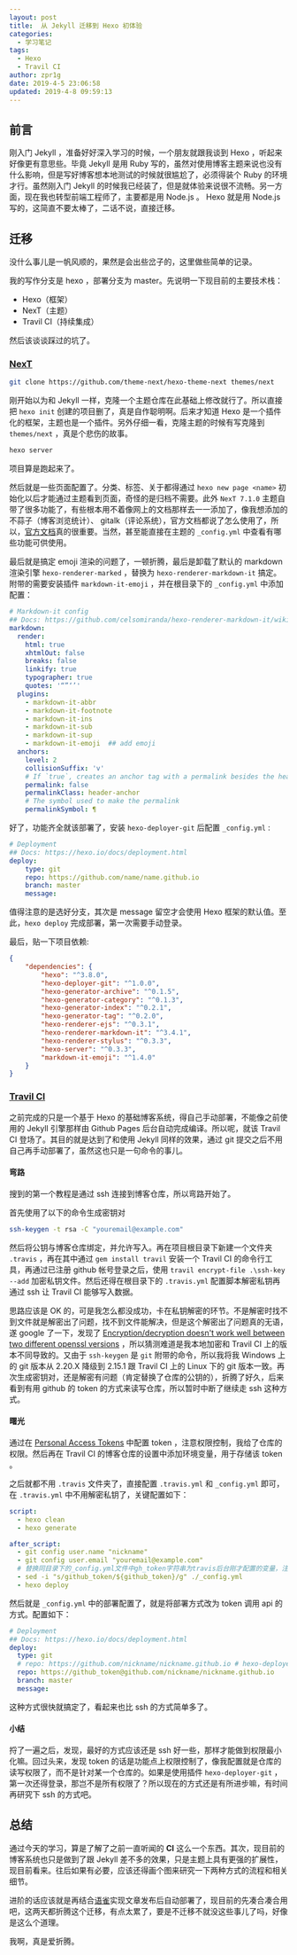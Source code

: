 ```yaml
---
layout: post
title:  从 Jekyll 迁移到 Hexo 初体验
categories:
  - 学习笔记
tags:
  - Hexo
  - Travil CI
author: zpr1g
date: 2019-4-5 23:06:58
updated: 2019-4-8 09:59:13
---
```


## 前言

刚入门 Jekyll ，准备好好深入学习的时候，一个朋友就跟我谈到 Hexo ，听起来好像更有意思些。毕竟 Jekyll 是用 Ruby 写的，虽然对使用博客主题来说也没有什么影响，但是写好博客想本地测试的时候就很尴尬了，必须得装个 Ruby 的环境才行。虽然刚入门 Jekyll 的时候我已经装了，但是就体验来说很不流畅。另一方面，现在我也转型前端工程师了，主要都是用 Node.js 。 Hexo 就是用 Node.js 写的，这简直不要太棒了，二话不说，直接迁移。

<!-- more -->

## 迁移

没什么事儿是一帆风顺的，果然是会出些岔子的，这里做些简单的记录。

我的写作分支是 hexo ，部署分支为 master。先说明一下现目前的主要技术栈：

* Hexo（框架）
* NexT（主题）
* Travil CI（持续集成）

然后该谈谈踩过的坑了。

### [NexT](https://github.com/theme-next/hexo-theme-next)

```bash
git clone https://github.com/theme-next/hexo-theme-next themes/next
```

刚开始以为和 Jekyll 一样，克隆一个主题仓库在此基础上修改就行了。所以直接把 `hexo init` 创建的项目删了，真是自作聪明啊。后来才知道 Hexo 是一个插件化的框架，主题也是一个插件。另外仔细一看，克隆主题的时候有写克隆到 `themes/next` ，真是个悲伤的故事。

```bash
hexo server
```

项目算是跑起来了。

然后就是一些页面配置了。分类、标签、关于都得通过 `hexo new page <name>` 初始化以后才能通过主题看到页面，奇怪的是归档不需要。此外 `NexT 7.1.0` 主题自带了很多功能了，有些根本用不着像网上的文档那样去一一添加了，像我想添加的不蒜子（博客浏览统计）、 gitalk（评论系统），官方文档都说了怎么使用了，所以，[官方文档](https://theme-next.org/docs/)真的很重要。当然，甚至能直接在主题的 `_config.yml` 中查看有哪些功能可供使用。

最后就是搞定 emoji 渲染的问题了，一顿折腾，最后是卸载了默认的 markdown 渲染引擎 `hexo-renderer-marked` ，替换为 `hexo-renderer-markdown-it` 搞定。附带的需要安装插件 `markdown-it-emoji` ，并在根目录下的 `_config.yml` 中添加配置：

```yml
# Markdown-it config
## Docs: https://github.com/celsomiranda/hexo-renderer-markdown-it/wiki
markdown:
  render:
    html: true
    xhtmlOut: false
    breaks: false
    linkify: true
    typographer: true
    quotes: '“”‘’'
  plugins:
    - markdown-it-abbr
    - markdown-it-footnote
    - markdown-it-ins
    - markdown-it-sub
    - markdown-it-sup
    - markdown-it-emoji  ## add emoji
  anchors:
    level: 2
    collisionSuffix: 'v'
    # If `true`, creates an anchor tag with a permalink besides the heading.
    permalink: false  
    permalinkClass: header-anchor
    # The symbol used to make the permalink
    permalinkSymbol: ¶
```

好了，功能齐全就该部署了，安装 `hexo-deployer-git` 后配置 `_config.yml` :

```yml
# Deployment
## Docs: https://hexo.io/docs/deployment.html
deploy:
    type: git
    repo: https://github.com/name/name.github.io
    branch: master
    message: 
```

值得注意的是选好分支，其次是 message 留空才会使用 Hexo 框架的默认值。至此，`hexo deploy` 完成部署，第一次需要手动登录。

最后，贴一下项目依赖:

```json
{
    "dependencies": {
        "hexo": "^3.8.0",
        "hexo-deployer-git": "^1.0.0",
        "hexo-generator-archive": "^0.1.5",
        "hexo-generator-category": "^0.1.3",
        "hexo-generator-index": "^0.2.1",
        "hexo-generator-tag": "^0.2.0",
        "hexo-renderer-ejs": "^0.3.1",
        "hexo-renderer-markdown-it": "^3.4.1",
        "hexo-renderer-stylus": "^0.3.3",
        "hexo-server": "^0.3.3",
        "markdown-it-emoji": "^1.4.0"
    }
}
```

### [Travil CI](https://travis-ci.org/)

之前完成的只是一个基于 Hexo 的基础博客系统，得自己手动部署，不能像之前使用的 Jekyll 引擎那样由 Github Pages 后台自动完成编译。所以呢，就该 Travil CI 登场了。其目的就是达到了和使用 Jekyll 同样的效果，通过 git 提交之后不用自己再手动部署了，虽然这也只是一句命令的事儿。

#### 弯路

搜到的第一个教程是通过 ssh 连接到博客仓库，所以弯路开始了。

首先使用了以下的命令生成密钥对

```bash
ssh-keygen -t rsa -C "youremail@example.com"
```

然后将公钥与博客仓库绑定，并允许写入。再在项目根目录下新建一个文件夹 `.travis` ，再在其中通过 `gem install travil` 安装一个 Travil CI 的命令行工具，再通过已注册 github 帐号登录之后，使用 `travil encrypt-file .\ssh-key --add` 加密私钥文件。然后还得在根目录下的 `.travis.yml` 配置脚本解密私钥再通过 ssh 让 Travil CI 能够写入数据。

思路应该是 OK 的，可是我怎么都没成功，卡在私钥解密的环节。不是解密时找不到文件就是解密出了问题，找不到文件能解决，但是这个解密出了问题真的无语，遂 google 了一下，发现了 [Encryption/decryption doesn't work well between two different openssl versions](https://stackoverflow.com/questions/39637388/encryption-decryption-doesnt-work-well-between-two-different-openssl-versions/39641378#39641378) ，所以猜测难道是我本地加密和 Travil CI 上的版本不同导致的。又由于 `ssh-keygen` 是 `git` 附带的命令，所以我将我 Windows 上的 git 版本从 2.20.X 降级到 2.15.1 跟 Travil CI 上的 Linux 下的 git 版本一致。再次生成密钥对，还是解密有问题（肯定替换了仓库的公钥的），折腾了好久，后来看到有用 github 的 token 的方式来读写仓库，所以暂时中断了继续走 ssh 这种方式。

#### 曙光

通过在 [Personal Access Tokens](https://github.com/settings/tokens) 中配置 token ，注意权限控制，我给了仓库的权限。然后再在 Travil CI 的博客仓库的设置中添加环境变量，用于存储该 token 。

之后就都不用 `.travis` 文件夹了，直接配置 `.travis.yml` 和 `_config.yml` 即可，在 `.travis.yml` 中不用解密私钥了，关键配置如下：

```yml
script:
  - hexo clean
  - hexo generate

after_script:
  - git config user.name "nickname"
  - git config user.email "youremail@example.com"
  # 替换同目录下的_config.yml文件中gh_token字符串为travis后台刚才配置的变量，注意此处sed命令用了双引号。单引号无效！
  - sed -i "s/github_token/${github_token}/g" ./_config.yml
  - hexo deploy
```

然后就是 `_config.yml` 中的部署配置了，就是将部署方式改为 token 调用 api 的方式。配置如下：

```yml
# Deployment
## Docs: https://hexo.io/docs/deployment.html
deploy:
  type: git
  # repo: https://github.com/nickname/nickname.github.io # hexo-deployer-git 使用的方式（帐号登录）
  repo: https://github_token@github.com/nickname/nickname.github.io
  branch: master
  message: 
```

这种方式很快就搞定了，看起来也比 ssh 的方式简单多了。

#### 小结

捋了一遍之后，发现，最好的方式应该还是 ssh 好一些，那样才能做到权限最小化嘛。回过头来，发现 token 的话是功能点上权限控制了，像我配置就是仓库的读写权限了，而不是针对某一个仓库的。如果是使用插件 `hexo-deployer-git` ，第一次还得登录，那岂不是所有权限了？所以现在的方式还是有所进步嘛，有时间再研究下 ssh 的方式吧。

## 总结

通过今天的学习，算是了解了之前一直听闻的 **CI** 这么一个东西。其次，现目前的博客系统也只是做到了跟 Jekyll 差不多的效果，只是主题上具有更强的扩展性，现目前看来。往后如果有必要，应该还得画个图来研究一下两种方式的流程和相关细节。

进阶的话应该就是再结合[语雀](https://www.yuque.com)实现文章发布后自动部署了，现目前的先凑合凑合用吧，这两天都折腾这个迁移，有点太累了，要是不迁移不就没这些事儿了吗，好像是这么个道理。

我啊，真是爱折腾。
